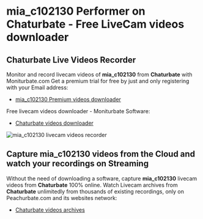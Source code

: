 # mia_c102130 Performer on Chaturbate - Free LiveCam videos downloader

## Chaturbate Live Videos Recorder

Monitor and record livecam videos of **mia_c102130** from **Chaturbate** with Moniturbate.com
Get a premium trial for free by just and only registering with your Email address:
* [mia_c102130 Premium videos downloader](https://moniturbate.com/request-demo-licence-key.html)

Free livecam videos downloader - Moniturbate Software:
* [Chaturbate videos downloader](https://moniturbate.com/moniturbate-download-software.html)

![mia_c102130 livecam videos recorder](https://peachurnet.com/templates/moniturbate-software.png)


## Capture mia_c102130 videos from the Cloud and watch your recordings on Streaming

Without the need of downloading a software, capture **mia_c102130** livecam videos from **Chaturbate** 100% online.
Watch Livecam archives from **Chaturbate** unlimitedly from thousands of existing recordings, only on Peachurbate.com and its websites network:
* [Chaturbate videos archives](https://peachurnet.com/)